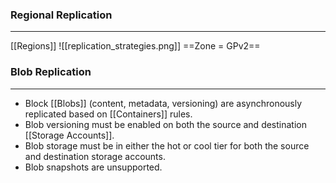 ### Regional Replication
---
[[Regions]] 
![[replication_strategies.png]]
==Zone = GPv2==


### Blob Replication
---
- Block [[Blobs]] (content, metadata, versioning) are asynchronously replicated based on [[Containers]] rules.
- Blob versioning must be enabled on both the source and destination [[Storage Accounts]].
- Blob storage must be in either the hot or cool tier for both the source and destination storage accounts.
- Blob snapshots are unsupported.




